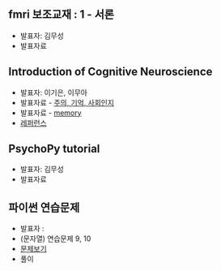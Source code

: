 ## fmri 보조교재 : 1 - 서론
- 발표자: 김무성
- 발표자료

## Introduction of Cognitive Neuroscience
- 발표자: 이기은, 이무아
- 발표자료 - [주의, 기억, 사회인지](https://docs.google.com/file/d/0BxopCU3nqas3MzBBcWVIYUUtV3c)
- 발표자료 - [memory](https://docs.google.com/file/d/0BxopCU3nqas3VGVmTUcxM3JaTEk)
- [레퍼런스](https://docs.google.com/file/d/0BxopCU3nqas3cjliUEg5X0w4TVU)

## PsychoPy tutorial
- 발표자: 김무성
- 발표자료


## 파이썬 연습문제
- 발표자 :
- (문자열) 연습문제 9, 10
- [문제보기](http://nbviewer.ipython.org/github/psygrammer/biopsypy/blob/master/python_basic/python_basic_exercise.ipynb#문자열-\(ch4\))
- 풀이